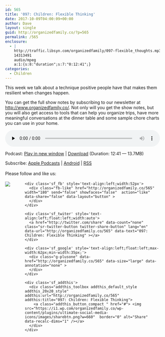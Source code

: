 ```yaml
---
id: 565
title: '097: Children: Flexible Thinking'
date: 2017-10-09T04:00:09+00:00
author: Dave
layout: single
guid: http://organizedfamily.co/?p=565
permalink: /565
enclosure:
  - |
    http://traffic.libsyn.com/organizedfamily/097-flexible_thoughts.mp3
    14313491
    audio/mpeg
    a:1:{s:8:"duration";s:7:"0:12:41";}
categories:
  - Children
---
```

This week we talk about a technique positive people have that makes them resilient when changes happen.

You can get the full show notes by subscribing to our newsletter at <http://www.organizedfamily.co/>. Not only will you get the show notes, but you will also get access to tools that can help you organize trips, have more meaningful conversations at the dinner table and some sample chore charts you can use in your home.

<div class="powerpress_player" id="powerpress_player_5418">
  <audio class="wp-audio-shortcode" id="audio-565-98" preload="none" style="width: 100%;" controls="controls"><source type="audio/mpeg" src="http://traffic.libsyn.com/organizedfamily/097-flexible_thoughts.mp3?_=98" /><a href="http://traffic.libsyn.com/organizedfamily/097-flexible_thoughts.mp3">http://traffic.libsyn.com/organizedfamily/097-flexible_thoughts.mp3</a></audio>
</div>

<p class="powerpress_links powerpress_links_mp3">
  Podcast: <a href="http://traffic.libsyn.com/organizedfamily/097-flexible_thoughts.mp3" class="powerpress_link_pinw" target="_blank" title="Play in new window" onclick="return powerpress_pinw('http://organizedfamily.co/?powerpress_pinw=565-podcast');" rel="nofollow">Play in new window</a> | <a href="http://traffic.libsyn.com/organizedfamily/097-flexible_thoughts.mp3" class="powerpress_link_d" title="Download" rel="nofollow" download="097-flexible_thoughts.mp3">Download</a> (Duration: 12:41 &#8212; 13.7MB)
</p>

<p class="powerpress_links powerpress_subscribe_links">
  Subscribe: <a href="https://itunes.apple.com/us/podcast/organized-family/id1047979605?mt=2&ls=1#episodeGuid=http%3A%2F%2Forganizedfamily.co%2F%3Fp%3D565" class="powerpress_link_subscribe powerpress_link_subscribe_itunes" title="Subscribe on Apple Podcasts" rel="nofollow">Apple Podcasts</a> | <a href="http://subscribeonandroid.com/organizedfamily.co/feed/podcast" class="powerpress_link_subscribe powerpress_link_subscribe_android" title="Subscribe on Android" rel="nofollow">Android</a> | <a href="http://organizedfamily.co/feed/podcast" class="powerpress_link_subscribe powerpress_link_subscribe_rss" title="Subscribe via RSS" rel="nofollow">RSS</a>
</p>

<div class='sfsi_Sicons' style='width: 100%; display: inline-block; vertical-align: middle; text-align:left'>
  <div style='margin:0px 8px 0px 0px; line-height: 24px'>
    <span>Please follow and like us:</span>
  </div>
  
  <div class='sfsi_socialwpr'>
    <div class='sf_subscrbe' style='text-align:left;float:left;width:64px'>
      <a href="http://www.specificfeeds.com/widget/emailsubscribe/MTc5ODgx/OA==/" target="_blank"><img src="https://i2.wp.com/organizedfamily.co/wp-content/plugins/ultimate-social-media-icons/images/follow_subscribe.png?w=660" data-recalc-dims="1" /></a>
    </div>
    
    <div class='sf_fb' style='text-align:left;width:52px'>
      <div class="fb-like" href="http://organizedfamily.co/565" width="180" send="false" showfaces="false"  action="like" data-share="false" data-layout="button" >
      </div>
    </div>
    
    <div class='sf_twiter' style='text-align:left;float:left;width:auto'>
      <a href="http://twitter.com/share" data-count="none" class="sr-twitter-button twitter-share-button" lang="en" data-url="http://organizedfamily.co/565" data-text="097: Children: Flexible Thinking" ></a>
    </div>
    
    <div class='sf_google' style='text-align:left;float:left;max-width:62px;min-width:35px;'>
      <div class="g-plusone" data-href="http://organizedfamily.co/565" data-size="large" data-annotation="none" >
      </div>
    </div>
    
    <div class='sf_addthis'>
      <div class="addthis_toolbox addthis_default_style addthis_20x20_style" addthis:url="http://organizedfamily.co/565" addthis:title="097: Children: Flexible Thinking">
        <a class="addthis_button_compact " href="#"> <img src="https://i1.wp.com/organizedfamily.co/wp-content/plugins/ultimate-social-media-icons/images/sharebtn.png?w=660"  border="0" alt="Share" data-recalc-dims="1" /></a>
      </div>
    </div>
  </div>
</div>